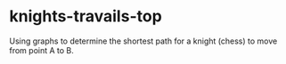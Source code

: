 # knights-travails-top
Using graphs to determine the shortest path for a knight (chess) to move from point A to B.
